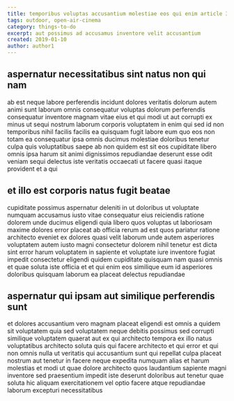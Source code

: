 ```yaml
---
title: temporibus voluptas accusantium molestiae eos qui enim article 3463
tags: outdoor, open-air-cinema
category: things-to-do
excerpt: aut possimus ad accusamus inventore velit accusantium
created: 2019-01-10
author: author1
---
```


## aspernatur necessitatibus sint natus non qui nam

ab est neque labore perferendis incidunt dolores veritatis dolorum autem animi sunt laborum omnis consequatur voluptas dolorum perferendis consequatur inventore magnam vitae eius et qui modi ut aut corrupti ex minus ut sequi nostrum laborum corporis voluptatem in enim qui sed id non temporibus nihil facilis facilis ea quisquam fugit labore eum quo eos non totam ea consequatur ipsa omnis ducimus molestiae doloribus tenetur culpa quis voluptatibus saepe ab non quidem est sit eos cupiditate libero omnis ipsa harum sit animi dignissimos repudiandae deserunt esse odit veniam sequi delectus iste veritatis occaecati ut facere quasi itaque provident et a qui

## et illo est corporis natus fugit beatae

cupiditate possimus aspernatur deleniti in ut doloribus ut voluptate numquam accusamus iusto vitae consequatur eius reiciendis ratione dolorem unde ducimus eligendi quia libero quos voluptas ut laboriosam maxime dolores error placeat ab officia rerum ad est quos pariatur ratione architecto eveniet ex dolores quasi velit laborum unde autem asperiores voluptatem autem iusto magni consectetur dolorem nihil tenetur est dicta sint error harum voluptatem in sapiente et voluptate iure inventore fugiat impedit consectetur eligendi quidem cupiditate quisquam nam quasi omnis et quae soluta iste officia et et qui enim eos similique eum id asperiores doloribus quisquam laborum ea placeat delectus repudiandae

## aspernatur qui ipsam aut similique perferendis sunt

et dolores accusantium vero magnam placeat eligendi est omnis a quidem sit voluptatem quia sed voluptatem neque debitis possimus sed corrupti similique voluptatem quaerat aut ex qui architecto tempora ex illo natus voluptatibus architecto soluta quis qui facere architecto et qui error et qui non omnis nulla ut veritatis qui accusantium sunt qui repellat culpa placeat nostrum aut tenetur in facere neque expedita numquam alias et harum molestias et modi ut quae dolore architecto quos laudantium sapiente magni inventore sed praesentium impedit iste deserunt doloribus aut tenetur quae soluta hic aliquam exercitationem vel optio facere atque repudiandae laborum excepturi necessitatibus
